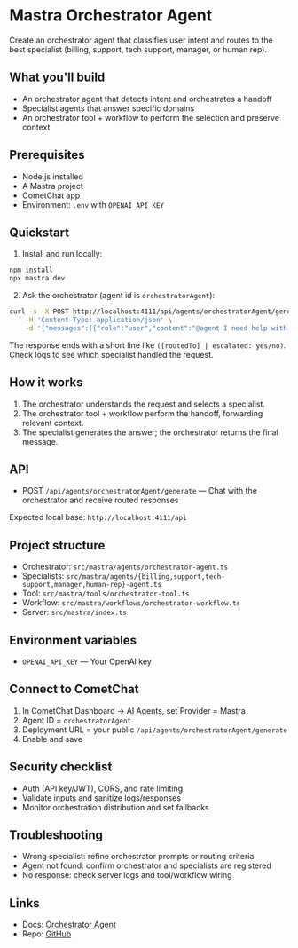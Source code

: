 # Mastra Orchestrator Agent

Create an orchestrator agent that classifies user intent and routes to the best specialist (billing, support, tech support, manager, or human rep).

## What you'll build

- An orchestrator agent that detects intent and orchestrates a handoff
- Specialist agents that answer specific domains
- An orchestrator tool + workflow to perform the selection and preserve context

## Prerequisites

- Node.js installed
- A Mastra project
- CometChat app
- Environment: `.env` with `OPENAI_API_KEY`

## Quickstart

1. Install and run locally:

```bash
npm install
npx mastra dev
```

2) Ask the orchestrator (agent id is `orchestratorAgent`):

```bash
curl -s -X POST http://localhost:4111/api/agents/orchestratorAgent/generate \
	-H 'Content-Type: application/json' \
	-d '{"messages":[{"role":"user","content":"@agent I need help with my invoice charges"}]}'
```

The response ends with a short line like `([routedTo] | escalated: yes/no)`. Check logs to see which specialist handled the request.

## How it works

1) The orchestrator understands the request and selects a specialist.
2) The orchestrator tool + workflow perform the handoff, forwarding relevant context.
3) The specialist generates the answer; the orchestrator returns the final message.

## API

- POST `/api/agents/orchestratorAgent/generate` — Chat with the orchestrator and receive routed responses

Expected local base: `http://localhost:4111/api`

## Project structure

- Orchestrator: `src/mastra/agents/orchestrator-agent.ts`
- Specialists: `src/mastra/agents/{billing,support,tech-support,manager,human-rep}-agent.ts`
- Tool: `src/mastra/tools/orchestrator-tool.ts`
- Workflow: `src/mastra/workflows/orchestrator-workflow.ts`
- Server: `src/mastra/index.ts`

## Environment variables

- `OPENAI_API_KEY` — Your OpenAI key

## Connect to CometChat

1) In CometChat Dashboard → AI Agents, set Provider = Mastra
2) Agent ID = `orchestratorAgent`
3) Deployment URL = your public `/api/agents/orchestratorAgent/generate`
4) Enable and save

## Security checklist

- Auth (API key/JWT), CORS, and rate limiting
- Validate inputs and sanitize logs/responses
- Monitor orchestration distribution and set fallbacks

## Troubleshooting

- Wrong specialist: refine orchestrator prompts or routing criteria
- Agent not found: confirm orchestrator and specialists are registered
- No response: check server logs and tool/workflow wiring

## Links

- Docs: [Orchestrator Agent](https://www.cometchat.com/docs/ai-agents/mastra-coordinator-agent)
- Repo: [GitHub](https://github.com/cometchat/ai-agent-mastra-examples/tree/main/mastra-orchestrator-agent)
